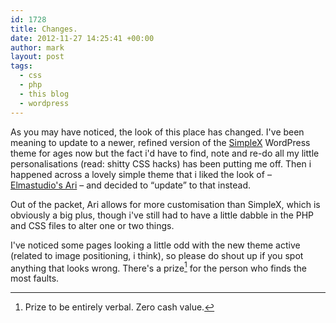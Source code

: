 ```yaml
---
id: 1728
title: Changes.
date: 2012-11-27 14:25:41 +00:00
author: mark
layout: post
tags:
  - css
  - php
  - this blog
  - wordpress
---
```

As you may have noticed, the look of this place has changed. I've been meaning to update to a newer, refined version of the [SimpleX](http://wpshoppe.com/) WordPress theme for ages now but the fact i'd have to find, note and re-do all my little personalisations (read: shitty CSS hacks) has been putting me off. Then i happened across a lovely simple theme that i liked the look of &#8211; [Elmastudio's Ari](http://www.elmastudio.de/wordpress-themes/ari/) &#8211; and decided to &#8220;update&#8221; to that instead.

Out of the packet, Ari allows for more customisation than SimpleX, which is obviously a big plus, though i've still had to have a little dabble in the PHP and CSS files to alter one or two things.

I've noticed some pages looking a little odd with the new theme active (related to image positioning, i think), so please do shout up if you spot anything that looks wrong. There's a prize[^fn-amazingprize] for the person who finds the most faults.

[^fn-amazingprize]: Prize to be entirely verbal. Zero cash value.
